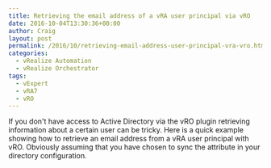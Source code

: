```yaml
---
title: Retrieving the email address of a vRA user principal via vRO
date: 2016-10-04T13:30:36+00:00
author: Craig
layout: post
permalink: /2016/10/retrieving-email-address-user-principal-vra-vro.html
categories:
  - vRealize Automation
  - vRealize Orchestrator
tags:
  - vExpert
  - vRA7
  - vRO
---
```

If you don't have access to Active Directory via the vRO plugin retrieving information about a certain user can be tricky. Here is a quick example showing how to retrieve an email address from a vRA user principal with vRO. Obviously assuming that you have chosen to sync the attribute in your directory configuration.

<script src="https://gist.github.com/chelnak/1267acd42373f852ee64eae5fe12e3a4.js"></script>